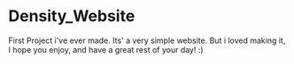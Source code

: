 # Density_Website
First Project i've ever made. Its' a very simple website. But i loved making it, I hope you enjoy, and have a great rest of your day! :)
